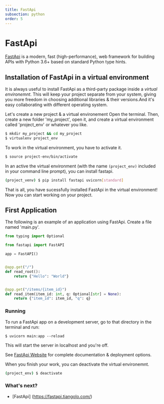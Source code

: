 ```yaml
---
title: FastApi
subsection: python
order: 5
---
```


# FastApi

[FastApi](https://fastapi.tiangolo.com/) is a modern, fast (high-performance), web framework for building APIs with Python 3.6+ based on standard Python type hints.

## Installation of FastApi in a virtual environment

It is always useful to install FastApi as a third-party package inside a *virtual environemnt*.
This will keep your project separate from your system, giving you more freedom in choosing additional libraries & their versions.And it's easy collaborating with different operating system.

Let's create a new project & a virtual environement
Open the terminal. Then, create a new folder 'my_project', open it, and create a virtual environment called 'project_env' or whatever you like.

```bash
$ mkdir my_project && cd my_project
$ virtualenv project_env
```
To work in the virtual environment, you have to activate it.

```bash
$ source project-env/bin/activate
```

In an active the virtual environment (with the name `(project_env)` included in your command line prompt), you can install fastapi.

```bash
(project_venv) $ pip install fastapi uvicorn[standard]
```
That is all, you have sucessfully installed FastApi in the virtual environment!
Now you can start working on your project.

## First Application

The following is an example of an application using FastApi.
Create a file named 'main.py'.

```python
from typing import Optional

from fastapi import FastAPI

app = FastAPI()


@app.get("/")
def read_root():
    return {"Hello": "World"}


@app.get("/items/{item_id}")
def read_item(item_id: int, q: Optional[str] = None):
    return {"item_id": item_id, "q": q}
```
### Running

To run a FastApi app on a development server, go to that directory in the terminal and run:

```console
$ uvicorn main:app --reload
```
This will start the server in localhost and you're off.

See [FastApi Website](https://fastapi.tiangolo.com/) for complete documentation & deployment options.

When you finish your work, you can deactivate the virtual environemnt.

```bash
(project_env) $ deactivate
```

### What's next?

* [FastApi] (https://fastapi.tiangolo.com/)
